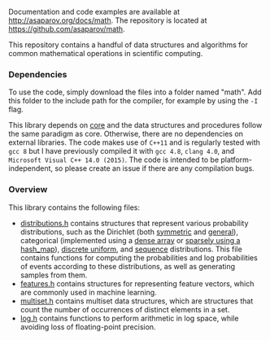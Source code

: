 Documentation and code examples are available at <http://asaparov.org/docs/math>. The repository is located at <https://github.com/asaparov/math>.

This repository contains a handful of data structures and algorithms for common mathematical operations in scientific computing.

### Dependencies

To use the code, simply download the files into a folder named "math". Add this folder to the include path for the compiler, for example by using the `-I` flag.

This library depends on [core](https://github.com/asaparov/core) and the data structures and procedures follow the same paradigm as core. Otherwise, there are no dependencies on external libraries. The code makes use of `C++11` and is regularly tested with `gcc 8` but I have previously compiled it with `gcc 4.8`, `clang 4.0`, and `Microsoft Visual C++ 14.0 (2015)`. The code is intended to be platform-independent, so please create an issue if there are any compilation bugs.

### Overview

This library contains the following files:
 - [distributions.h](http://asaparov.org/docs/math/distributions.h.html) contains structures that represent various probability distributions, such as the Dirichlet (both <a href="http://asaparov.org/docs/math/distributions.h.html#struct symmetric_dirichlet">symmetric</a> and <a href="http://asaparov.org/docs/math/distributions.h.html#struct dirichlet">general</a>), categorical (implemented using a <a href="http://asaparov.org/docs/math/distributions.h.html#struct dense_categorical">dense array</a> or <a href="http://asaparov.org/docs/math/distributions.h.html#struct sparse_categorical">sparsely using a hash_map</a>), <a href="http://asaparov.org/docs/math/distributions.h.html#struct uniform_distribution">discrete uniform</a>, and <a href="http://asaparov.org/docs/math/distributions.h.html#struct uniform_distribution">sequence</a> distributions. This file contains functions for computing the probabilities and log probabilities of events according to these distributions, as well as generating samples from them.
 - [features.h](http://asaparov.org/docs/math/features.h.html) contains structures for representing feature vectors, which are commonly used in machine learning.
 - [multiset.h](http://asaparov.org/docs/math/multiset.h.html) contains multiset data structures, which are structures that count the number of occurrences of distinct elements in a set.
 - [log.h](http://asaparov.org/docs/math/log.h.html) contains functions to perform arithmetic in log space, while avoiding loss of floating-point precision.
